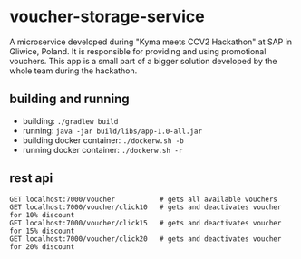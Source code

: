 # voucher-storage-service
A microservice developed during "Kyma meets CCV2 Hackathon" at SAP in Gliwice, Poland. It is responsible for providing and using promotional vouchers. This app is a small part of a bigger solution developed by the whole team during the hackathon.

## building and running

- building: `./gradlew build`
- running: `java -jar build/libs/app-1.0-all.jar`
- building docker container: `./dockerw.sh -b`
- running docker container: `./dockerw.sh -r`

## rest api

```
GET localhost:7000/voucher           # gets all available vouchers
GET localhost:7000/voucher/click10   # gets and deactivates voucher for 10% discount
GET localhost:7000/voucher/click15   # gets and deactivates voucher for 15% discount
GET localhost:7000/voucher/click20   # gets and deactivates voucher for 20% discount
```
